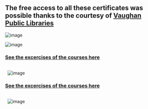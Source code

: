 ## The free access to all these certificates was possible thanks to the courtesy of [**Vaughan Public Libraries**](https://www.vaughanpl.info/databases/view/LinkedIn_Learning)

![image](https://github.com/GBlanch/Portfolio/assets/136500426/8784a9ed-8f89-45b8-8a9d-6b412e1352ec)


![image](https://github.com/GBlanch/Portfolio/assets/136500426/4170195c-e572-417b-9f1d-0b24224cb50e)
### [See the excercises of the courses here](https://github.com/GBlanch/Portfolio/tree/main/0.Files/1.Certificates/2.LinkedIn~Microsoft/0.course_files/0.Essentials%20in%20DA)


&nbsp;    
&nbsp;
![image](https://github.com/GBlanch/Portfolio/assets/136500426/7da29f32-ea56-46c0-a545-a2fc28c3343f)
### [See the excercises of the courses here](https://github.com/GBlanch/Portfolio/tree/main/0.Files/1.Certificates/2.LinkedIn~Microsoft/0.course_files/1.Master%20MExcel)


&nbsp;    
&nbsp;
![image](https://github.com/GBlanch/Portfolio/assets/136500426/8549fa1a-2ddb-4ba2-bb54-805f826053ac)



